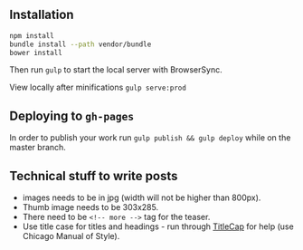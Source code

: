## Installation

```bash
npm install
bundle install --path vendor/bundle
bower install
```

Then run `gulp` to start the local server with BrowserSync.

View locally after minifications `gulp serve:prod`

## Deploying to `gh-pages`
In order to publish your work run `gulp publish && gulp deploy` while on the master branch.

## Technical stuff to write posts

* images needs to be in jpg (width will not be higher than 800px).
* Thumb image needs to be 303x285.
* There need to be `<!-- more -->` tag for the teaser.
* Use title case for titles and headings  - run through [TitleCap](http://www.titlecapitalization.com/) for help (use Chicago Manual of Style).
